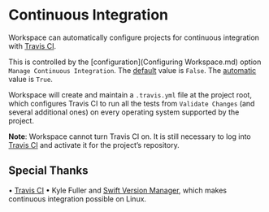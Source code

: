 <!--
 Continuous Integration.md
 
 This source file is part of the Workspace open source project.
 
 Copyright ©2017 Jeremy David Giesbrecht and the Workspace contributors.
 
 Soli Deo gloria
 
 Licensed under the Apache License, Version 2.0
 See http://www.apache.org/licenses/LICENSE-2.0 for licence information.
 -->

# Continuous Integration

Workspace can automatically configure projects for continuous integration with [Travis CI](https://travis-ci.org).

This is controlled by the [configuration](Configuring Workspace.md) option `Manage Continuous Integration`. The [default](Responsibilities.md#default-vs-automatic) value is `False`. The [automatic](Responsibilities.md#default-vs-automatic) value is `True`.

Workspace will create and maintain a `.travis.yml` file at the project root, which configures Travis CI to run all the tests from `Validate Changes` (and several additional ones) on every operating system supported by the project.

**Note**: Workspace cannot turn Travis CI on. It is still necessary to log into [Travis CI](https://travis-ci.org) and activate it for the project’s repository.

## Special Thanks

• [Travis CI](https://travis-ci.org)
• Kyle Fuller and [Swift Version Manager](https://github.com/kylef/swiftenv), which makes continuous integration possible on Linux.
